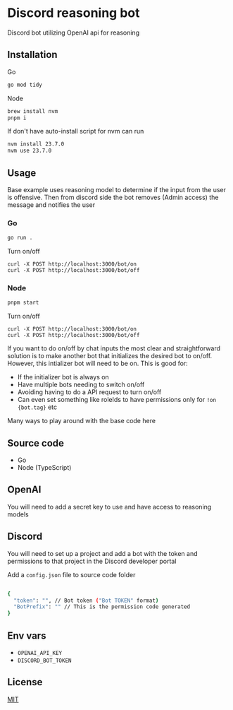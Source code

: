 # Discord reasoning bot

Discord bot utilizing OpenAI api for reasoning

## Installation

Go

```bash
go mod tidy
```

Node

```bash
brew install nvm
pnpm i
```

If don't have auto-install script for nvm can run

```bash
nvm install 23.7.0
nvm use 23.7.0
```

## Usage

Base example uses reasoning model to determine if the input from the user is offensive. Then from discord side the bot removes (Admin access) the message and notifies the user

### Go

```bash
go run .
```

Turn on/off

```curl
curl -X POST http://localhost:3000/bot/on
curl -X POST http://localhost:3000/bot/off
```

### Node

```bash
pnpm start
```

Turn on/off

```curl
curl -X POST http://localhost:3000/bot/on
curl -X POST http://localhost:3000/bot/off
```

If you want to do on/off by chat inputs the most clear and straightforward solution is to make another bot that initializes the desired bot to on/off. However, this intializer bot will need to be on. This is good for:

- If the initializer bot is always on
- Have multiple bots needing to switch on/off
- Avoiding having to do a API request to turn on/off
- Can even set something like roleIds to have permissions only for `!on {bot.tag}` etc

Many ways to play around with the base code here

## Source code

- Go
- Node (TypeScript)

## OpenAI

You will need to add a secret key to use and have access to reasoning models

## Discord

You will need to set up a project and add a bot with the token and permissions to that project in the Discord developer portal

Add a `config.json` file to source code folder

```bash

{
  "token": "", // Bot token ("Bot TOKEN" format)
  "BotPrefix": "" // This is the permission code generated
}
```

## Env vars

- `OPENAI_API_KEY`
- `DISCORD_BOT_TOKEN`

## License

[MIT](https://choosealicense.com/licenses/mit/)
